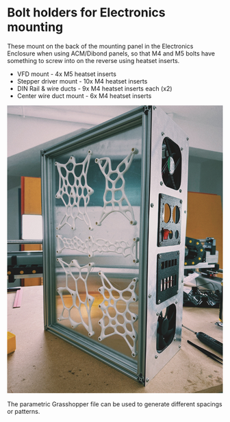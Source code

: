 # Bolt holders for Electronics mounting

These mount on the back of the mounting panel in the Electronics Enclosure when using ACM/Dibond panels, so that M4 and M5 bolts have something to screw into on the reverse using heatset inserts.

- VFD mount - 4x M5 heatset inserts
- Stepper driver mount - 10x M4 heatset inserts
- DIN Rail & wire ducts - 9x M4 heatset inserts each (x2)
- Center wire duct mount - 6x M4 heatset inserts

![Heatset insert mounts](./bolt_holders.jpg)

The parametric Grasshopper file can be used to generate different spacings or patterns.